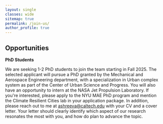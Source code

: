 ```yaml
---
layout: single
classes: wide
sitemap: true
permalink: /join-us/
author_profile: true
---
```





## Opportunities

**PhD Students**

We are seeking 1-2 PhD students to join the team starting in Fall 2025. The selected applicant will pursue a PhD granted by the Mechanical and Aerospace Engineering department, with a specialization in Urban complex system as part of the Center of Urban Science and Progress. You will also have an opportunity to intern at the NASA Jet Propulsion Laboratory. If you're interested, please apply to the NYU MAE PhD program and mention the Climate Resilient Cities lab in your application package. In addition, please reach out to me at ashreeva@caltech.edu with your CV and a cover letter. Your letter should clearly identify which aspect of our research resonates the most with you, and how do plan to advance the topic.
